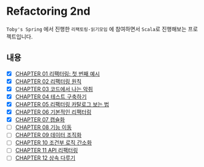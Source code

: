 # Refactoring 2nd

`Toby's Spring` 에서 진행한 `리팩토링-읽기모임` 에 참여하면서 `Scala`로 진행해보는 프로젝트입니다.  

## 내용

- [x] [CHAPTER 01 리팩터링: 첫 번째 예시](src/main/scala/ch01/README.md)
- [x] [CHAPTER 02 리팩터링 원칙](src/main/scala/ch02/README.md)
- [x] [CHAPTER 03 코드에서 나는 악취](src/main/scala/ch03/README.md)
- [x] [CHAPTER 04 테스트 구축하기](src/main/scala/ch04/README.md)
- [x] [CHAPTER 05 리팩터링 카탈로그 보는 법](src/main/scala/ch05/README.md)
- [x] [CHAPTER 06 기본적인 리팩터링](src/main/scala/ch06/README.md)
- [x] [CHAPTER 07 캡슐화](src/main/scala/ch07/README.md)
- [ ] [CHAPTER 08 기능 이동](src/main/scala/ch08/README.md)
- [ ] [CHAPTER 09 데이터 조직화](src/main/scala/ch09/README.md)
- [ ] [CHAPTER 10 조건부 로직 간소화](src/main/scala/ch10/README.md)
- [ ] [CHAPTER 11 API 리팩터링](src/main/scala/ch11/README.md)
- [ ] [CHAPTER 12 상속 다루기](src/main/scala/ch12/README.md)
